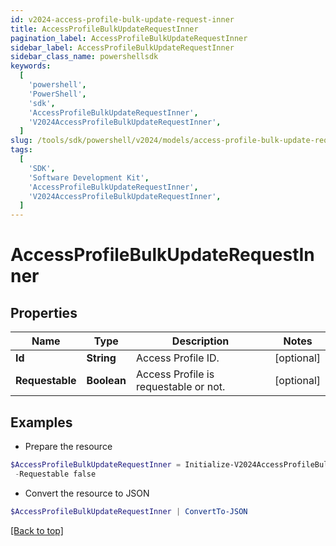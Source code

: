 ```yaml
---
id: v2024-access-profile-bulk-update-request-inner
title: AccessProfileBulkUpdateRequestInner
pagination_label: AccessProfileBulkUpdateRequestInner
sidebar_label: AccessProfileBulkUpdateRequestInner
sidebar_class_name: powershellsdk
keywords:
  [
    'powershell',
    'PowerShell',
    'sdk',
    'AccessProfileBulkUpdateRequestInner',
    'V2024AccessProfileBulkUpdateRequestInner',
  ]
slug: /tools/sdk/powershell/v2024/models/access-profile-bulk-update-request-inner
tags:
  [
    'SDK',
    'Software Development Kit',
    'AccessProfileBulkUpdateRequestInner',
    'V2024AccessProfileBulkUpdateRequestInner',
  ]
---
```


# AccessProfileBulkUpdateRequestInner

## Properties

| Name | Type | Description | Notes |
| --- | --- | --- | --- |
| **Id** | **String** | Access Profile ID. | [optional] |
| **Requestable** | **Boolean** | Access Profile is requestable or not. | [optional] |

## Examples

- Prepare the resource

```powershell
$AccessProfileBulkUpdateRequestInner = Initialize-V2024AccessProfileBulkUpdateRequestInner  -Id 464ae7bf-791e-49fd-b746-06a2e4a8 `
 -Requestable false
```

- Convert the resource to JSON

```powershell
$AccessProfileBulkUpdateRequestInner | ConvertTo-JSON
```

[[Back to top]](#)

